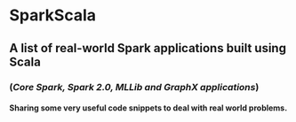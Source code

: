 # SparkScala
## A list of real-world **Spark applications built using Scala** ##
### (*Core Spark, Spark 2.0, MLLib and GraphX applications*) ###
#### Sharing some very useful code snippets to deal with real world problems. ####

